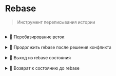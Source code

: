 # Rebase
> Инструмент переписывания истории

<br>

<details>
<summary> 🔹 Перебазирование веток </summary>

<br>

👆 Слияние веток, без дополнительного коммита слияния, путем набрасывания комитов ветки `feature`, над вершиной ветки `master`, с последующим смещением указателя вершины `feature` на самый последний коммит наброшенный над `master`     

<details>
<summary> 📗 Описание назначения веток </summary>

---

🎯 `feauter`    
&emsp;&emsp; 👆 Ветка на которой мы работаем когда то отпочковавшись от `master`

🎯 `master`  
&emsp;&emsp; 👆 Основная ветка, с новыми изменениями, которые нужно подтянуть в `feature`

---

</details>


https://github.com/webster6667/documentation/assets/83826752/94a0f75c-f7af-4c4a-bbf7-be359efa0293


&emsp;&emsp; 🎯 Комит который делает идентичные изменения в `feauter` и `master`, будет пропущен при накидывание поверх `master`

&emsp;&emsp; 🎯 `rebase` накидывая комиты на `master` меняет хеши всех комитов из `feature`  

&emsp;&emsp; 🎯 С `rebase` без `reflog` невозможно отследить когда были подтянуты изменения из `master`

&emsp;&emsp; 🎯 `rebase` лучше всего использовать только когда работаешь один над `feature` веткой 



</details>

<br>

<details>
<summary> 🔹 Продолжить rebase после решения конфликта</summary>


```shell
git add .
git rebase --continue
```
🎯 Добавить новые изменения после решения конфликта в `stage area`      
🎯 Продолжить перебазирования с новыми изменениями    



</details>

<br>

<details>
<summary> 🔹 Выход из rebase состояния </summary>

```shell
git rebase --abort
```
👆 Если в процессе перебазирования произойдет конфликт, слияние остановиться, и проект останеться в состоянии `отделенный HEAD`   

<br>

❗ По этому `git reset --hard`, не подойдет для отмены слияния   
&emsp;&emsp; 👆 Так как не откатит `HEAD` обратно на старую вершину `feature`


</details>

<br>

<details>
<summary> 🔹 Возврат к состоянию до rebase </summary>

<br>

🔹 Взять хеш комита из константы, куда сохряняеться хеш комита перед `merge|reset|chechout|rebase`  
```shell
git reset --hard ORIG_HEAD
```

<br>

🔹 Самый надежный способ это найти в `reflog` комит с ремаркой `rebase(start)`, и взять хеш комита лежащий перед ним

```shell
git reset --hard c00ea36
```
&emsp;&emsp; 👆 Так как впроцессе ребейза `ORIG_HEAD` может быть переписан неправильным значением командами `merge|reset|chechout|rebase`  



</details>

